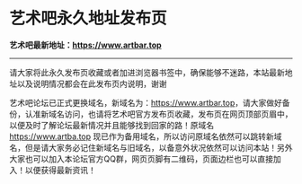 # 艺术吧永久地址发布页
**艺术吧最新地址：<https://www.artbar.top>**
***
请大家将此永久发布页收藏或者加进浏览器书签中，确保能够不迷路，本站最新地址以及说明情况都会在此发布页内说明，谢谢


艺术吧论坛已正式更换域名，新域名为：<https://www.artbar.top>，请大家做好备份，认准新域名访问，也请将艺术吧官方发布页收藏，发布页在网页顶部页眉中，以便及时了解论坛最新情况并且能够找到回家的路！原域名 <https://www.artba.top> 现已作为备用域名，所以访问原域名依然可以跳转新域名，但是请大家务必记住新域名与旧域名，以备意外状况依然可以访问本站！另外大家也可以加入本论坛官方QQ群，网页页脚有二维码，页面边栏也可以直接加入！以便获得最新资讯！
